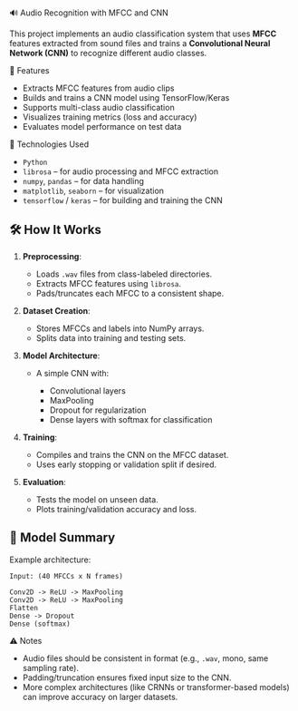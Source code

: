 🔊 Audio Recognition with MFCC and CNN

This project implements an audio classification system that uses **MFCC** 
features extracted from sound files and trains a **Convolutional Neural Network (CNN)** 
to recognize different audio classes.

🚀 Features

* Extracts MFCC features from audio clips
* Builds and trains a CNN model using TensorFlow/Keras
* Supports multi-class audio classification
* Visualizes training metrics (loss and accuracy)
* Evaluates model performance on test data

🧠 Technologies Used

* `Python`
* `librosa` – for audio processing and MFCC extraction
* `numpy`, `pandas` – for data handling
* `matplotlib`, `seaborn` – for visualization
* `tensorflow` / `keras` – for building and training the CNN


## 🛠 How It Works

1. **Preprocessing**:

   * Loads `.wav` files from class-labeled directories.
   * Extracts MFCC features using `librosa`.
   * Pads/truncates each MFCC to a consistent shape.

2. **Dataset Creation**:

   * Stores MFCCs and labels into NumPy arrays.
   * Splits data into training and testing sets.

3. **Model Architecture**:

   * A simple CNN with:

     * Convolutional layers
     * MaxPooling
     * Dropout for regularization
     * Dense layers with softmax for classification

4. **Training**:

   * Compiles and trains the CNN on the MFCC dataset.
   * Uses early stopping or validation split if desired.

5. **Evaluation**:

   * Tests the model on unseen data.
   * Plots training/validation accuracy and loss.


## 🧠 Model Summary

Example architecture:

```text
Input: (40 MFCCs x N frames)

Conv2D -> ReLU -> MaxPooling
Conv2D -> ReLU -> MaxPooling
Flatten
Dense -> Dropout
Dense (softmax)
```

⚠️ Notes

* Audio files should be consistent in format (e.g., `.wav`, mono, same sampling rate).
* Padding/truncation ensures fixed input size to the CNN.
* More complex architectures (like CRNNs or transformer-based models) can improve accuracy on larger datasets.
